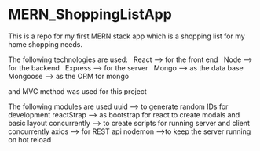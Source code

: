 # MERN_ShoppingListApp
This is a repo for my first MERN stack app which is a shopping list for my home shopping needs.

The following technologies are used: &nbsp;
  React --> for the front end &nbsp;
  Node --> for the backend &nbsp;
  Express --> for the server &nbsp;
  Mongo --> as the data base &nbsp;
  Mongoose --> as the ORM for mongo &nbsp;
  
and MVC method was used for this project
  
The following modules are used
  uuid --> to generate random IDs for development
  reactStrap --> as bootstrap for react to create modals and basic layout
  concurrently --> to create scripts for running server and client concurrently
  axios --> for REST api
  nodemon -->to keep the server running on hot reload
  
  

